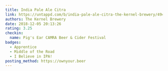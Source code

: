 ```yaml
---
title: India Pale Ale Citra
link: https://untappd.com/b/india-pale-ale-citra-the-kernel-brewery/49489
authors: The Kernel Brewery
date: 2018-12-05 20:13:26
rating: 3.25
checkin:
  name: Pig's Ear CAMRA Beer & Cider Festival
badges:
  - Apprentice
  - Middle of the Road
  - I Believe in IPA!
posting_method: https://ownyour.beer
---
```

